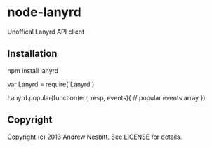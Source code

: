 # node-lanyrd

Unoffical Lanyrd API client

## Installation

  npm install lanyrd
  
  var Lanyrd = require('Lanyrd')
  
  Lanyrd.popular(function(err, resp, events){
    // popular events array
  })

## Copyright

Copyright (c) 2013 Andrew Nesbitt. See [LICENSE](https://github.com/andrew/node-lanyrd/blob/master/LICENSE) for details.